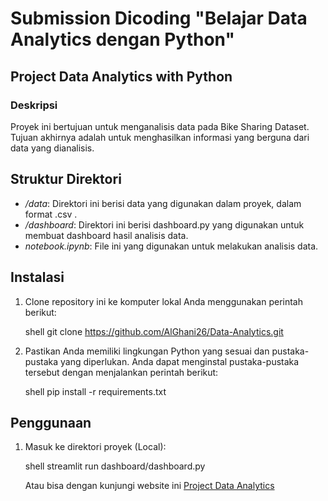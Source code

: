 # Submission Dicoding "Belajar Data Analytics dengan Python"

## Project Data Analytics with Python


### Deskripsi

Proyek ini bertujuan untuk menganalisis data pada Bike Sharing Dataset. Tujuan akhirnya adalah untuk menghasilkan informasi yang berguna dari data yang dianalisis.

## Struktur Direktori

- */data*: Direktori ini berisi data yang digunakan dalam proyek, dalam format .csv .
- */dashboard*: Direktori ini berisi dashboard.py yang digunakan untuk membuat dashboard hasil analisis data.
- *notebook.ipynb*: File ini yang digunakan untuk melakukan analisis data.

## Instalasi

1. Clone repository ini ke komputer lokal Anda menggunakan perintah berikut:

   shell
   git clone https://github.com/AlGhani26/Data-Analytics.git
   

2. Pastikan Anda memiliki lingkungan Python yang sesuai dan pustaka-pustaka yang diperlukan. Anda dapat menginstal pustaka-pustaka tersebut dengan menjalankan perintah berikut:

   shell
   pip install -r requirements.txt
   

## Penggunaan

1. Masuk ke direktori proyek (Local):

   shell
   streamlit run dashboard/dashboard.py
   

   Atau bisa dengan kunjungi website ini [Project Data Analytics](https://data-analytics-kxjrhtrk6gb2nmf5evcpmt.streamlit.app/)
